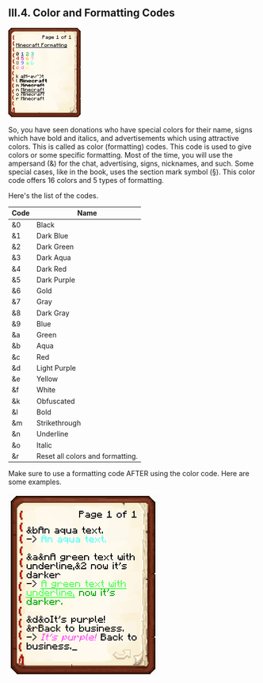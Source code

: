 <h2>III.4. Color and Formatting Codes</h2>

![A book showing the possible formatting options with the character that performs them.](/img/Minecraft_Formatting.gif)

So, you have seen donations who have special colors for their name, signs which have bold and italics, and advertisements which using attractive colors. This is called as color (formatting) codes. This code is used to give colors or some specific formatting. Most of the time, you will use the ampersand (&) for the chat, advertising, signs, nicknames, and such. Some special cases, like in the book, uses the section mark symbol (§). This color code offers 16 colors and 5 types of formatting.

Here's the list of the codes.

| Code | Name |
| --- | --- |
| &0 | Black
| &1 | Dark Blue
| &2 | Dark Green
| &3 | Dark Aqua
| &4 | Dark Red
| &5 | Dark Purple
| &6 | Gold
| &7 | Gray
| &8 | Dark Gray
| &9 | Blue
| &a | Green
| &b | Aqua
| &c | Red
| &d | Light Purple
| &e | Yellow
| &f | White
| &k | Obfuscated
| &l | Bold
| &m | Strikethrough
| &n | Underline
| &o | Italic
| &r | Reset all colors and formatting.

Make sure to use a formatting code AFTER using the color code. Here are some examples.

![Examples of the usage of the color formatting codes.](/img/formatexample.png)
